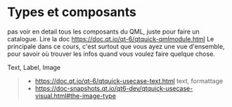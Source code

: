 
# Types et composants

pas voir en detail tous les composants du QML, juste pour faire un catalogue. Lire la doc https://doc.qt.io/qt-6/qtquick-qmlmodule.html
Le principale dans ce cours, c'est surtout que vous ayez une vue d'ensemble, pour savoir où trouver les infos quand vous voulez faire quelque
chose.

Text, Label, Image

> - https://doc.qt.io/qt-6/qtquick-usecase-text.html text, formattage
> - https://doc-snapshots.qt.io/qt6-dev/qtquick-usecase-visual.html#the-image-type

